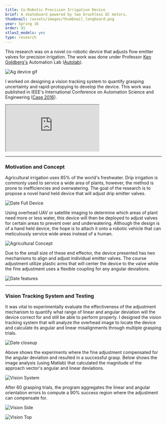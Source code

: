 ```yaml
---
title: Co-Robotic Precision Irrigation Device
brief: A skateboard powered by two brushless DC motors.
thumbnail: /assets/images/thumbnail_longboard.png
year: Spring 16
order: 91
stlwv2_models: yes
type: research
---
```

This research was on a novel co-robotic device that adjusts flow emitter valves for precision irrigation.
The work was done under Professor [Ken Goldberg's](https://goldberg.berkeley.edu/) Automation Lab ([Autolab](http://autolab.berkeley.edu/)).

![Ag device gif](/website/assets/images/DateVid.gif)

I worked on designing a vision tracking system to quantify grasping uncertainty and rapid-protopying to develop the device.
This work was published in IEEE's International Conference on Automation Science and Engineering ([Case 2016](https://case2016.org/)).
<iframe src="https://drive.google.com/file/d/12ypk1qmx5Z6cz8-U_-WBLpgAvT6WvO8Q/preview"></iframe>

---
### Motivation and Concept

Agricultural irrigation uses 85% of the world's freshwater. 
Drip irrigation is commonly used to service a wide area of plants, however, the method is prone to inefficiencies and overwatering.
The goal of the research is to propose a novel hand held device that will adjust drip emitter valves.

![Date Full Device](/website/assets/images/DATE.jpg)

Using overhead UAV or satellite imaging to determine which areas of plant need more or less water, this device will then be deployed to adjust valves for certain areas to prevent over and underwatering.
Although the design is of a hand held device, the hope is to attach it onto a robotic vehicle that can meticulously service wide areas instead of a human.

![Agricultural Concept](/website/assets/images/AgConcept.jpg)

Due to the small size of these end effector, the device presented has two mechanisms to align and adjust individual emitter valves.
The course adjustment utilize plastic arms that will center the device to the valve while the fine adjustment uses a flexible coupling for any angular deviations.

![Date features](/website/assets/images/dateViews.jpg)

---
### Vision Tracking System and Testing

It was vital to experimentally evaluate the effectiveness of the adjustment mechanism to quantify what range of linear and angular deviation will the device correct for and still be able to perform properly.
I designed the vision tracking system that will analyze the overhead image to locate the device and calculate its angular and linear misalignments through multiple grasping trials.

![Date closeup](/website/assets/images/closeup.jpg)

Above shows the experiments where the fine adjustment compensated for the angular deviation and resulted in a successful grasp.
Below shows the image analysis (using Matlab) that calculated the magnitude of the approach vector's angular and linear deviations. 

![Vision System](/website/assets/images/visionSystem.jpg)

After 60 grasping trials, the program aggregates the linear and angular orientation errors to compute a 90% success region where the adjustment can compensate for.

![Vision Side](/website/assets/images/sideTestsSuccess.jpg)

![Vision Top](/website/assets/images/topTestsSuccess.jpg)

